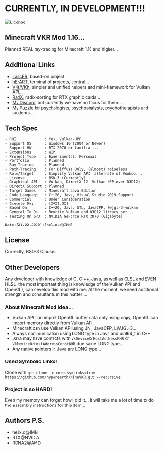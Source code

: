 # CURRENTLY, IN DEVELOPMENT!!!

[![License](https://img.shields.io/badge/License-BSD%203--Clause-blue.svg)](https://opensource.org/licenses/BSD-3-Clause)


## Minecraft VKR Mod 1.16...

Planned REAL ray-tracing for Minecraft 1.16 and higher...


## Additional Links

- [LancER](https://github.com/hyperearth/LancER), based-on project
- [hE-ART](https://github.com/hyperearth/hE-ART), terminal of projects, central...
- [VKt/VKh](https://github.com/world8th/vkt), simpler and unified helpers and mini-framework for Vulkan API...
- [RadX](https://github.com/world8th/RadX), radix-sorting for RTX graphic cards...
- [My Discord](https://discord.gg/NqjBJsG), but currently we have no focus for them... 
- [My Puzzle](https://vk.cc/afiR3v) for psychologists, psychoanalysts, psychotherapists and students ...


## Tech Spec

```MD
- RHI             : Yes, Vulkan-HPP
- Support OS      : Windows 10 (2004 or Newer)
- Support HW      : RTX 2070 or familiar...
- Extensions      : WIP
- Project Type    : Experimental, Personal
- Portfolio       : Planned
- Ray-Tracing     : Planned
- Path-Tracing    : For Diffuse Only, (almost) noiseless
- Role/Target     : Simplify Vulkan API, alternate of Vookoo...
- License         : BSD-3 (Currently)
- Graphical API   : Vulkan, DirectX 12 (Vulkan-HPP over D3D12)
- DirectX Support : Planned
- Target Games    : Minecraft Java Edition
- Code Language   : C++20, Java, Visual Studio 2019 Support
- Commercial      : Under Consideration
- Execute Day     : [2021:Q2]
- Based On        : C++20, Java, STL, JavaCPP, lwjgl-3-vulkan
- General To Do   : Rewrite Vulkan and D3D12 library set...
- Testing On GPU  : NVIDIA GeForce RTX 2070 (Gigabyte)

Date:[21.02.2020]:[helix.d@IMN]
```


## License

Currently, BSD-3 Clause...


## Other Developers

Any developer with knowledge of C, C ++, Java, as well as GLSL and EVEN HLSL (the most important thing is knowledge of the Vulkan API and OpenGL), can develop this mod with me. At the moment, we need additional strength and consultants in this matter ...


### About Minecraft Mod Idea... 

- Vulkan API can import OpenGL buffer data only using copy, OpenGL can import memory directly from Vulkan API. 
- Minecraft can use Vulkan API using JNI, JavaCPP, LWJGL-3... 
- Always communication using LONG type in Java and uint64_t in C++ 
- Java may have conflicts with `VkDeviceOrHostAddressKHR` or `VkDeviceOrHostAddressConstKHR` due same LONG type... 
- Any native pointers in Java are LONG type... 


### Used Symbolic Links!

Clone with `git clone -c core.symlinks=true https://github.com/hyperearth/MineVKR.git --recursive`


### Project is so HARD!

Even my memory can forget how I did it... 
It will take me a lot of time to do the assembly instructions for this item...


## Authors P.S.

- helix.d@IMN
- RTX@NVIDIA
- RDNA2@AMD


